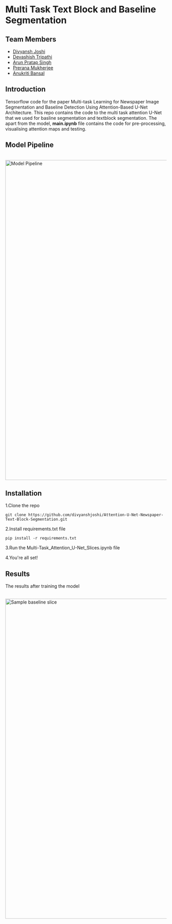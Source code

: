 
# Multi Task Text Block and Baseline Segmentation

## Team Members
<ul>
  <li><a href="https://github.com/divyanshjoshi">Divyansh Joshi</a></li>
  <li><a href="https://github.com/devash76">Devashish Tripathi</a></li>
  <li><a href="https://github.com/arunps007">Arun Pratap Singh</a></li>
  <li><a href="https://github.com/mprerana">Prerana Mukherjee</a></li>
  <li><a href="#">Anukriti Bansal</a></li>
</ul>

## Introduction
  Tensorflow code for the paper Multi-task Learning for Newspaper Image Segmentation and Baseline Detection Using Attention-Based U-Net Architecture. This repo contains the code to the multi task attention U-Net that we used for basline segmentation and textblock segmentation. The apart from the model, **main.ipynb** file contains the code for pre-processing,
  visualising attention maps and testing.
  </br>
  
## Model Pipeline
  
  <br>
   <img src="Results/pipeline.JPG" width="1000" title="Model Pipeline">
  <br>
  
## Installation 
1.Clone the repo
  ```
  git clone https://github.com/divyanshjoshi/Attention-U-Net-Newspaper-Text-Block-Segmentation.git
  ```
2.Install requirements.txt file
  ```
  pip install -r requirements.txt
  ```
3.Run the Multi-Task_Attention_U-Net_Slices.ipynb file

4.You're all set!
  
 ## Results
  The results after training the model 
  
  <br>
  <img src="Results/results.JPG" width="1000" title="Sample baseline slice">
  
  
  
